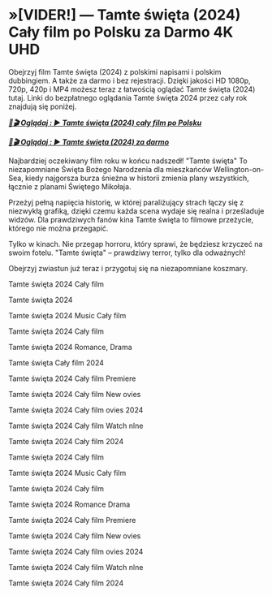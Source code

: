 # »[VIDER!] — Tamte święta (2024) Cały film po Polsku za Darmo 4K UHD


Obejrzyj film Tamte święta (2024) z polskimi napisami i polskim dubbingiem. A także za darmo i bez rejestracji. Dzięki jakości HD 1080p, 720p, 420p i MP4 możesz teraz z łatwością oglądać Tamte święta (2024) tutaj. Linki do bezpłatnego oglądania Tamte święta 2024 przez cały rok znajdują się poniżej.


<p><b><I><a href="https://r-movies.com/pl/movie/645757/that-christmas-codepl" rel="noopener">📀🎬 Oglądaj : ▶️ Tamte święta (2024) cały film po Polsku</a></I></b></p>

<p><b><I><a href="https://r-movies.com/pl/movie/645757/that-christmas-codepl" rel="noopener">📀🎬 Oglądaj : ▶️ Tamte święta (2024) za darmo</a></I></b></p>


Najbardziej oczekiwany film roku w końcu nadszedł! "Tamte święta" To niezapomniane Święta Bożego Narodzenia dla mieszkańców Wellington-on-Sea, kiedy najgorsza burza śnieżna w historii zmienia plany wszystkich, łącznie z planami Świętego Mikołaja.

Przeżyj pełną napięcia historię, w której paraliżujący strach łączy się z niezwykłą grafiką, dzięki czemu każda scena wydaje się realna i prześladuje widzów. Dla prawdziwych fanów kina Tamte święta to filmowe przeżycie, którego nie można przegapić.

Tylko w kinach. Nie przegap horroru, który sprawi, że będziesz krzyczeć na swoim fotelu. "Tamte święta" – prawdziwy terror, tylko dla odważnych!

Obejrzyj zwiastun już teraz i przygotuj się na niezapomniane koszmary.

Tamte święta 2024 Cały film

Tamte święta 2024

Tamte święta 2024 Music Cały film

Tamte święta 2024 Cały film

Tamte święta 2024 Romance, Drama

Tamte święta Cały film 2024

Tamte święta 2024 Cały film Premiere

Tamte święta 2024 Cały film New ovies

Tamte święta 2024 Cały film ovies 2024

Tamte święta 2024 Cały film Watch nlne

Tamte święta 2024 Cały film 2024

Tamte święta 2024 Cały film

Tamte święta 2024 Music Cały film

Tamte święta 2024 Cały film

Tamte święta 2024 Romance Drama

Tamte święta 2024 Cały film Premiere

Tamte święta 2024 Cały film New ovies

Tamte święta 2024 Cały film ovies 2024

Tamte święta 2024 Cały film Watch nlne

Tamte święta 2024 Cały film 2024
